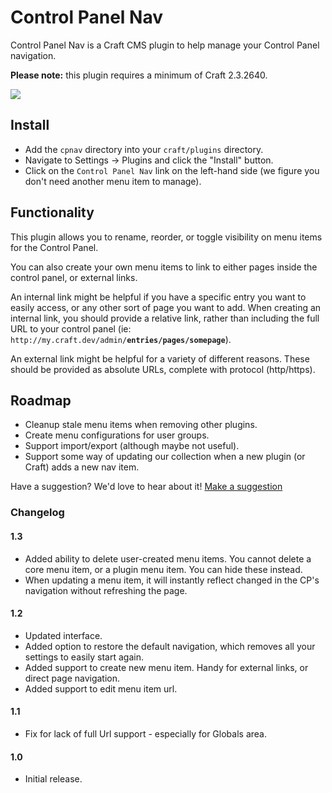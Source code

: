 # Control Panel Nav

Control Panel Nav is a Craft CMS plugin to help manage your Control Panel navigation.

**Please note:** this plugin requires a minimum of Craft 2.3.2640.

<img src="https://raw.githubusercontent.com/engram-design/CPNav/master/screenshots/main-new.png" />


## Install

- Add the `cpnav` directory into your `craft/plugins` directory.
- Navigate to Settings -> Plugins and click the "Install" button.
- Click on the `Control Panel Nav` link on the left-hand side (we figure you don't need another menu item to manage).


## Functionality

This plugin allows you to rename, reorder, or toggle visibility on menu items for the Control Panel.

You can also create your own menu items to link to either pages inside the control panel, or external links. 

An internal link might be helpful if you have a specific entry you want to easily access, or any other sort of page you want to add. When creating an internal link, you should provide a relative link, rather than including the full URL to your control panel (ie: `http://my.craft.dev/admin/`**`entries/pages/somepage`**).

An external link might be helpful for a variety of different reasons. These should be provided as absolute URLs, complete with protocol (http/https).


## Roadmap

- Cleanup stale menu items when removing other plugins.
- Create menu configurations for user groups.
- Support import/export (although maybe not useful).
- Support some way of updating our collection when a new plugin (or Craft) adds a new nav item.

Have a suggestion? We'd love to hear about it! [Make a suggestion](https://github.com/engram-design/CPNav/issues)


### Changelog

#### 1.3

- Added ability to delete user-created menu items. You cannot delete a core menu item, or a plugin menu item. You can hide these instead.
- When updating a menu item, it will instantly reflect changed in the CP's navigation without refreshing the page.

#### 1.2

- Updated interface.
- Added option to restore the default navigation, which removes all your settings to easily start again.
- Added support to create new menu item. Handy for external links, or direct page navigation.
- Added support to edit menu item url.

#### 1.1

- Fix for lack of full Url support - especially for Globals area.

#### 1.0

- Initial release.